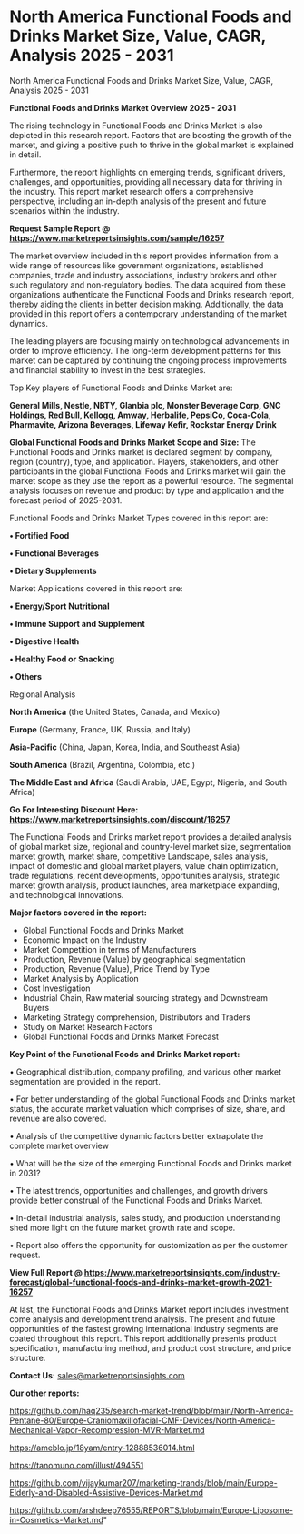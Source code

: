 # North America Functional Foods and Drinks Market Size, Value, CAGR, Analysis 2025 - 2031
 North America Functional Foods and Drinks Market Size, Value, CAGR, Analysis 2025 - 2031

<Strong> Functional Foods and Drinks Market Overview 2025 - 2031</strong>

The rising technology in Functional Foods and Drinks Market is also depicted in this research report. Factors that are boosting the growth of the market, and giving a positive push to thrive in the global market is explained in detail.

Furthermore, the report highlights on emerging trends, significant drivers, challenges, and opportunities, providing all necessary data for thriving in the industry. This report market research offers a comprehensive perspective, including an in-depth analysis of the present and future scenarios within the industry.

<strong>Request Sample Report @ <a href=https://www.marketreportsinsights.com/sample/16257>https://www.marketreportsinsights.com/sample/16257</a></strong>

The market overview included in this report provides information from a wide range of resources like government organizations, established companies, trade and industry associations, industry brokers and other such regulatory and non-regulatory bodies. The data acquired from these organizations authenticate the Functional Foods and Drinks research report, thereby aiding the clients in better decision making. Additionally, the data provided in this report offers a contemporary understanding of the market dynamics.

The leading players are focusing mainly on technological advancements in order to improve efficiency. The long-term development patterns for this market can be captured by continuing the ongoing process improvements and financial stability to invest in the best strategies.

Top Key players of Functional Foods and Drinks Market are:

<strong>General Mills, Nestle, NBTY, Glanbia plc, Monster Beverage Corp, GNC Holdings, Red Bull, Kellogg, Amway, Herbalife, PepsiCo, Coca-Cola, Pharmavite, Arizona Beverages, Lifeway Kefir, Rockstar Energy Drink</strong>

<strong><b>Global Functional Foods and Drinks Market Scope and Size:</b></strong>
The Functional Foods and Drinks market is declared segment by company, region (country), type, and application. Players, stakeholders, and other participants in the global Functional Foods and Drinks market will gain the market scope as they use the report as a powerful resource. The segmental analysis focuses on revenue and product by type and application and the forecast period of 2025-2031.

Functional Foods and Drinks Market Types covered in this report are:

<strong>• Fortified Food

• Functional Beverages

• Dietary Supplements</strong>

Market Applications covered in this report are:

<strong>• Energy/Sport Nutritional

• Immune Support and Supplement

• Digestive Health

• Healthy Food or Snacking

• Others</strong> 

Regional Analysis

<strong>North America</strong> (the United States, Canada, and Mexico)

<strong>Europe</strong> (Germany, France, UK, Russia, and Italy)

<strong>Asia-Pacific</strong> (China, Japan, Korea, India, and Southeast Asia)

<strong>South America</strong> (Brazil, Argentina, Colombia, etc.)

<strong>The Middle East and Africa</strong> (Saudi Arabia, UAE, Egypt, Nigeria, and South Africa)

<strong>Go For Interesting Discount Here: <a href=https://www.marketreportsinsights.com/discount/16257>https://www.marketreportsinsights.com/discount/16257</a></strong>

The Functional Foods and Drinks market report provides a detailed analysis of global market size, regional and country-level market size, segmentation market growth, market share, competitive Landscape, sales analysis, impact of domestic and global market players, value chain optimization, trade regulations, recent developments, opportunities analysis, strategic market growth analysis, product launches, area marketplace expanding, and technological innovations.

<strong><b>Major factors covered in the report:</b></strong>
<ul>
  <li>Global Functional Foods and Drinks Market </li>
  <li>Economic Impact on the Industry</li>
  <li>Market Competition in terms of Manufacturers</li>
  <li>Production, Revenue (Value) by geographical segmentation</li>
  <li>Production, Revenue (Value), Price Trend by Type</li>
  <li>Market Analysis by Application</li>
  <li>Cost Investigation</li>
  <li>Industrial Chain, Raw material sourcing strategy and Downstream Buyers</li>
  <li>Marketing Strategy comprehension, Distributors and Traders</li>
  <li>Study on Market Research Factors</li>
  <li>Global Functional Foods and Drinks Market Forecast</li>
</ul>

<strong><b>Key Point of the Functional Foods and Drinks Market report:</b></strong>

• Geographical distribution, company profiling, and various other market segmentation are provided in the report.

• For better understanding of the global Functional Foods and Drinks market status, the accurate market valuation which comprises of size, share, and revenue are also covered.

• Analysis of the competitive dynamic factors better extrapolate the complete market overview

• What will be the size of the emerging Functional Foods and Drinks market in 2031?

• The latest trends, opportunities and challenges, and growth drivers provide better construal of the Functional Foods and Drinks Market.

• In-detail industrial analysis, sales study, and production understanding shed more light on the future market growth rate and scope.

• Report also offers the opportunity for customization as per the customer request.

<strong><b>View Full Report @ <a href=https://www.marketreportsinsights.com/industry-forecast/global-functional-foods-and-drinks-market-growth-2021-16257>https://www.marketreportsinsights.com/industry-forecast/global-functional-foods-and-drinks-market-growth-2021-16257</a></b></strong>


At last, the Functional Foods and Drinks Market report includes investment come analysis and development trend analysis. The present and future opportunities of the fastest growing international industry segments are coated throughout this report. This report additionally presents product specification, manufacturing method, and product cost structure, and price structure.

<strong>Contact Us:</strong>
sales@marketreportsinsights.com

<strong>Our other reports:</strong>

<a href=https://github.com/haq235/search-market-trend/blob/main/North-America-Pentane-80/Europe-Craniomaxillofacial-CMF-Devices/North-America-Mechanical-Vapor-Recompression-MVR-Market.md>https://github.com/haq235/search-market-trend/blob/main/North-America-Pentane-80/Europe-Craniomaxillofacial-CMF-Devices/North-America-Mechanical-Vapor-Recompression-MVR-Market.md</a>

<a href=https://ameblo.jp/18yam/entry-12888536014.html>https://ameblo.jp/18yam/entry-12888536014.html</a>

<a href=https://tanomuno.com/illust/494551>https://tanomuno.com/illust/494551</a>

<a href=https://github.com/vijaykumar207/marketing-trands/blob/main/Europe-Elderly-and-Disabled-Assistive-Devices-Market.md>https://github.com/vijaykumar207/marketing-trands/blob/main/Europe-Elderly-and-Disabled-Assistive-Devices-Market.md</a>

<a href=https://github.com/arshdeep76555/REPORTS/blob/main/Europe-Liposome-in-Cosmetics-Market.md>https://github.com/arshdeep76555/REPORTS/blob/main/Europe-Liposome-in-Cosmetics-Market.md</a>"
